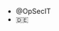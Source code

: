 - @OpSecIT
- :de:

<!---
opsecit/opsecit is a ✨ special ✨ repository because its `README.md` (this file) appears on your GitHub profile.
You can click the Preview link to take a look at your changes.
--->
